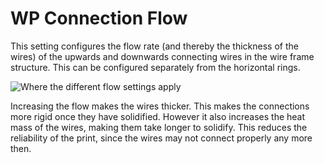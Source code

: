 WP Connection Flow
====
This setting configures the flow rate (and thereby the thickness of the wires) of the upwards and downwards connecting wires in the wire frame structure. This can be configured separately from the horizontal rings.

![Where the different flow settings apply](../images/wireframe_flow.svg)

Increasing the flow makes the wires thicker. This makes the connections more rigid once they have solidified. However it also increases the heat mass of the wires, making them take longer to solidify. This reduces the reliability of the print, since the wires may not connect properly any more then.